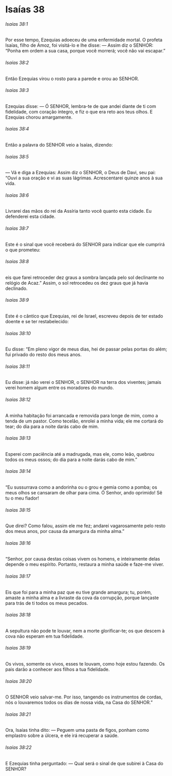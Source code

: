 # Isaías 38

###### Isaías 38:1

Por esse tempo, Ezequias adoeceu de uma enfermidade mortal. O profeta Isaías, filho de Amoz, foi visitá-lo e lhe disse: — Assim diz o SENHOR: “Ponha em ordem a sua casa, porque você morrerá; você não vai escapar.”

###### Isaías 38:2

Então Ezequias virou o rosto para a parede e orou ao SENHOR.

###### Isaías 38:3

Ezequias disse: — Ó SENHOR, lembra-te de que andei diante de ti com fidelidade, com coração íntegro, e fiz o que era reto aos teus olhos. E Ezequias chorou amargamente.

###### Isaías 38:4

Então a palavra do SENHOR veio a Isaías, dizendo:

###### Isaías 38:5

— Vá e diga a Ezequias: Assim diz o SENHOR, o Deus de Davi, seu pai: “Ouvi a sua oração e vi as suas lágrimas. Acrescentarei quinze anos à sua vida.

###### Isaías 38:6

Livrarei das mãos do rei da Assíria tanto você quanto esta cidade. Eu defenderei esta cidade.

###### Isaías 38:7

Este é o sinal que você receberá do SENHOR para indicar que ele cumprirá o que prometeu:

###### Isaías 38:8

eis que farei retroceder dez graus a sombra lançada pelo sol declinante no relógio de Acaz.” Assim, o sol retrocedeu os dez graus que já havia declinado.

###### Isaías 38:9

Este é o cântico que Ezequias, rei de Israel, escreveu depois de ter estado doente e se ter restabelecido:

###### Isaías 38:10

Eu disse: “Em pleno vigor de meus dias, hei de passar pelas portas do além; fui privado do resto dos meus anos.

###### Isaías 38:11

Eu disse: já não verei o SENHOR, o SENHOR na terra dos viventes; jamais verei homem algum entre os moradores do mundo.

###### Isaías 38:12

A minha habitação foi arrancada e removida para longe de mim, como a tenda de um pastor. Como tecelão, enrolei a minha vida; ele me cortará do tear; do dia para a noite darás cabo de mim.

###### Isaías 38:13

Esperei com paciência até a madrugada, mas ele, como leão, quebrou todos os meus ossos; do dia para a noite darás cabo de mim.”

###### Isaías 38:14

“Eu sussurrava como a andorinha ou o grou e gemia como a pomba; os meus olhos se cansaram de olhar para cima. Ó Senhor, ando oprimido! Sê tu o meu fiador!

###### Isaías 38:15

Que direi? Como falou, assim ele me fez; andarei vagarosamente pelo resto dos meus anos, por causa da amargura da minha alma.”

###### Isaías 38:16

“Senhor, por causa destas coisas vivem os homens, e inteiramente delas depende o meu espírito. Portanto, restaura a minha saúde e faze-me viver.

###### Isaías 38:17

Eis que foi para a minha paz que eu tive grande amargura; tu, porém, amaste a minha alma e a livraste da cova da corrupção, porque lançaste para trás de ti todos os meus pecados.

###### Isaías 38:18

A sepultura não pode te louvar, nem a morte glorificar-te; os que descem à cova não esperam em tua fidelidade.

###### Isaías 38:19

Os vivos, somente os vivos, esses te louvam, como hoje estou fazendo. Os pais darão a conhecer aos filhos a tua fidelidade.

###### Isaías 38:20

O SENHOR veio salvar-me. Por isso, tangendo os instrumentos de cordas, nós o louvaremos todos os dias de nossa vida, na Casa do SENHOR.”

###### Isaías 38:21

Ora, Isaías tinha dito: — Peguem uma pasta de figos, ponham como emplastro sobre a úlcera, e ele irá recuperar a saúde.

###### Isaías 38:22

E Ezequias tinha perguntado: — Qual será o sinal de que subirei à Casa do SENHOR?


